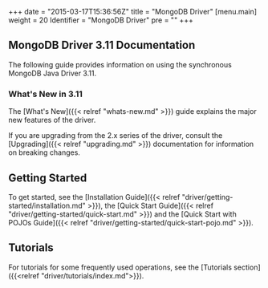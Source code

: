 +++
date = "2015-03-17T15:36:56Z"
title = "MongoDB Driver"
[menu.main]
  weight = 20
  Identifier = "MongoDB Driver"
  pre = "<i class='fa fa-arrows-h'></i>"
+++

## MongoDB Driver 3.11 Documentation

The following guide provides information on using the synchronous
MongoDB Java Driver 3.11.

### What's New in 3.11

The [What's New]({{< relref "whats-new.md" >}}) guide explains
the major new features of the driver.

If you are upgrading from the 2.x series of the driver, consult the
[Upgrading]({{< relref "upgrading.md" >}}) documentation for
information on breaking changes.

## Getting Started

To get started, see the [Installation Guide]({{< relref "driver/getting-started/installation.md" >}}), the [Quick Start Guide]({{< relref "driver/getting-started/quick-start.md" >}}) and the [Quick Start with POJOs Guide]({{< relref "driver/getting-started/quick-start-pojo.md" >}}).

## Tutorials

For tutorials for some frequently used operations, see the [Tutorials section]({{<relref "driver/tutorials/index.md">}}).
